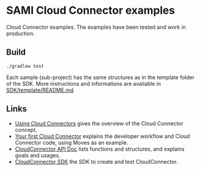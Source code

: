 SAMI Cloud Connector examples
==============================

Cloud Connector examples. The examples have been tested and work in production.

Build
-----

```
./gradlew test
```

Each sample (sub-project) has the same structures as in the template folder of the SDK.
More instructions and informations are available in [SDK/template/README.md](https://github.com/samsungsamiio/sami-cloudconnector-sdk/blob/master/template/README.md)
 
Links
-----

 * [Using Cloud Connectors](https://developer.samsungsami.io/sami/sami-documentation/using-cloud-connectors.html) gives the overview of the Cloud Connector concept.
 * [Your first Cloud Connector](https://developer.samsungsami.io/sami/demos-tools/your-first-cloud-connector.html) explains the developer workflow and Cloud Connector code, using Moves as an example.
 * [CloudConnector API Doc](http://samsungsamiio.github.io/sami-cloudconnector-sdk/apidoc/) lists functions and structures, and explains goals and usages.
 * [CloudConnector SDK](http://samsungsamiio.github.io/sami-cloudconnector-sdk/) the SDK to create and test CloudConnector.


